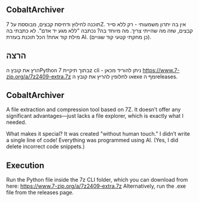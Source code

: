 ## CobaltArchiver
תוכנה לחילוץ ודחיסת קבצים, מבוססת על 7Z.
אין בה יתרון משמעותי - רק ללא סייר קבצים, שזה מה שהייתי צריך.
מה מיוחד בה?
נכתבה "ללא מגע יד אדם". לא כתבתי בה מילת קוד אחת!
הכל תוכנת בעזרת AI. (כן מחקתי קטעי קוד שגויים).
## הרצה
הרץ את קובץ הPython בתוך תיקיית 7z cli - ניתן להוריד מכאן
https://www.7-zip.org/a/7z2409-extra.7z
או לחלופין להריץ את קובץ הexe מף הreleases.


## CobaltArchiver
A file extraction and compression tool based on 7Z.
It doesn’t offer any significant advantages—just lacks a file explorer, which is exactly what I needed.

What makes it special?
It was created "without human touch." I didn’t write a single line of code!
Everything was programmed using AI. (Yes, I did delete incorrect code snippets.)

## Execution
Run the Python file inside the 7z CLI folder, which you can download from here:
https://www.7-zip.org/a/7z2409-extra.7z
Alternatively, run the .exe file from the releases page.
